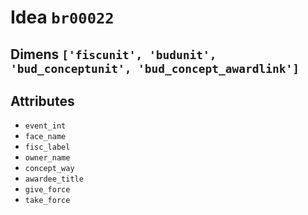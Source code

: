 # Idea `br00022`

## Dimens `['fiscunit', 'budunit', 'bud_conceptunit', 'bud_concept_awardlink']`

## Attributes
- `event_int`
- `face_name`
- `fisc_label`
- `owner_name`
- `concept_way`
- `awardee_title`
- `give_force`
- `take_force`
